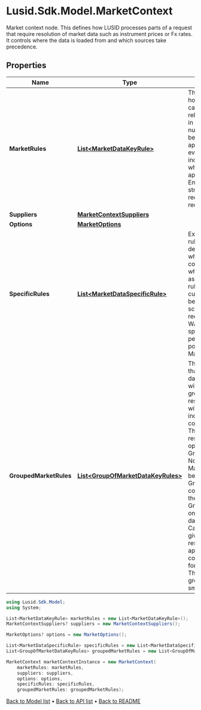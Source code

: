 # Lusid.Sdk.Model.MarketContext
Market context node. This defines how LUSID processes parts of a request that require resolution of market data such as instrument prices or  Fx rates. It controls where the data is loaded from and which sources take precedence.

## Properties

Name | Type | Description | Notes
------------ | ------------- | ------------- | -------------
**MarketRules** | [**List&lt;MarketDataKeyRule&gt;**](MarketDataKeyRule.md) | The set of rules that define how to resolve particular use cases. These can be relatively general or specific in nature.  Nominally any number are possible and will be processed in order where applicable. However, there is evidently a potential  for increased computational cost where many rules must be applied to resolve data. Ensuring that portfolios are structured in  such a way as to reduce the number of rules required is therefore sensible. | [optional] 
**Suppliers** | [**MarketContextSuppliers**](MarketContextSuppliers.md) |  | [optional] 
**Options** | [**MarketOptions**](MarketOptions.md) |  | [optional] 
**SpecificRules** | [**List&lt;MarketDataSpecificRule&gt;**](MarketDataSpecificRule.md) | Extends market data key rules to be able to catch dependencies depending on where the dependency comes from, as opposed to what the dependency is asking for.  Using two specific rules, one could instruct rates curves requested by bonds to be retrieved from a different scope than rates curves requested by swaps.  WARNING: The use of specific rules impacts performance. Where possible, one should use MarketDataKeyRules only. | [optional] 
**GroupedMarketRules** | [**List&lt;GroupOfMarketDataKeyRules&gt;**](GroupOfMarketDataKeyRules.md) | The list of groups of rules that will be used in market data resolution.  Rules given within a group will, if the group is being used to resolve data,  all be applied with the results of those individual resolution attempts combined into a single result.  The method for combining results is determined by the operation detailed in the GroupOfMarketDataKeyRules.                Notes:  - When resolving MarketData, MarketRules will be applied first followed by GroupedMarketRules  if data could not be found using only the MarketRules provided.  - GroupedMarketRules can only be used for resolving data from the QuoteStore.                Caution: As every rule in a given group will be applied in resolution if the group is applied,  groups are computationally expensive for market data resolution.  Therefore, heuristically, rule groups should be kept as small as possible. | [optional] 

```csharp
using Lusid.Sdk.Model;
using System;

List<MarketDataKeyRule> marketRules = new List<MarketDataKeyRule>();
MarketContextSuppliers? suppliers = new MarketContextSuppliers();

MarketOptions? options = new MarketOptions();

List<MarketDataSpecificRule> specificRules = new List<MarketDataSpecificRule>();
List<GroupOfMarketDataKeyRules> groupedMarketRules = new List<GroupOfMarketDataKeyRules>();

MarketContext marketContextInstance = new MarketContext(
    marketRules: marketRules,
    suppliers: suppliers,
    options: options,
    specificRules: specificRules,
    groupedMarketRules: groupedMarketRules);
```

[Back to Model list](../README.md#documentation-for-models) &#8226; [Back to API list](../README.md#documentation-for-api-endpoints) &#8226; [Back to README](../README.md)
